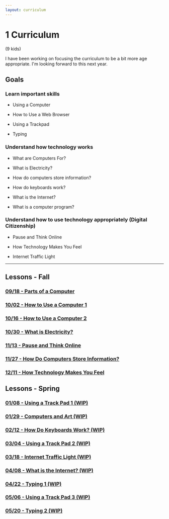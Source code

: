 ```yaml
---
layout: curriculum
---
```


# 1 Curriculum

(9 kids)

I have been working on focusing the curriculum to be a bit more age appropriate.  I'm looking forward to this next year.


## Goals

### Learn important skills

* Using a Computer

* How to Use a Web Browser

* Using a Trackpad

* Typing


### Understand how technology works

* What are Computers For?

* What is Electricity?

* How do computers store information?

* How do keyboards work?

* What is the Internet?

* What is a computer program?


### Understand how to use technology appropriately (Digital Citizenship)

* Pause and Think Online

* How Technology Makes You Feel

* Internet Traffic Light

---

## Lessons - Fall

### [09/18 - Parts of a Computer](parts_of_a_computer.md)

### [10/02 - How to Use a Computer 1](how_to_use_a_computer.md)

### [10/16 - How to Use a Computer 2](how_to_use_a_computer.md)

### [10/30 - What is Electricity?](what_is_electricity.md)

### [11/13 - Pause and Think Online](pause_and_think_online.md)

### [11/27 - How Do Computers Store Information?](how_do_computers_store_information.md)

### [12/11 - How Technology Makes You Feel](how_technology_makes_you_feel.md)

## Lessons - Spring

### [01/08 - Using a Track Pad 1 (WIP)](using_a_track_pad_1.md)

### [01/29 - Computers and Art (WIP)](computers_and_art.md)

### [02/12 - How Do Keyboards Work? (WIP)](how_do_keyboards_work.md)

### [03/04 - Using a Track Pad 2 (WIP)](using_a_track_pad_2.md)

### [03/18 - Internet Traffic Light (WIP)](internet_traffic_light.md)

### [04/08 - What is the Internet? (WIP)](what_is_the_internet.md)

### [04/22 - Typing 1 (WIP)](typing_1.md)

### [05/06 - Using a Track Pad 3 (WIP)](using_a_track_pad_3.md)

### [05/20 - Typing 2 (WIP)](typing_2.md)
